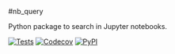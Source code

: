 #nb_query

Python package to search in Jupyter notebooks.

[![Tests](https://github.com/xLaszlo/nb-query/workflows/Tests/badge.svg)](https://github.com/xLaszlo/nb-query/actions?workflow=Tests)
[![Codecov](https://codecov.io/gh/xLaszlo/nb-query/branch/master/graph/badge.svg)](https://codecov.io/gh/xLaszlo/nb-query)
[![PyPI](https://img.shields.io/pypi/v/nb-query.svg)](https://pypi.org/project/nb-query/)
